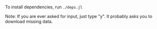To install dependencies, run `./deps.jl`

Note: If you are ever asked for input, just type "y".
It probably asks you to download missing data.
